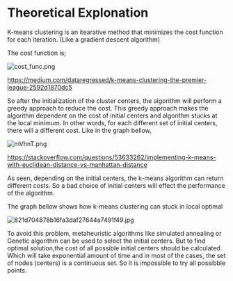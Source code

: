 
# Theoretical Explonation

K-means clustering is an itearative method that minimizes the cost function for each iteration. (Like a gradient descent algorithm)

The cost function is;

![cost_func.png](attachment:cost_func.png)

https://medium.com/dataregressed/k-means-clustering-the-premier-league-2592d1870dc5


So after the initialization of the cluster centers, the algorithm will perform a greedy approach to reduce the cost. This greedy approach makes the algorithm dependent on the cost of initial centers and algorithm stucks at the local minimum. In other words, for each different set of initial centers, there will a different cost. 
Like in the graph bellow,

![mVhnT.png](attachment:mVhnT.png)

https://stackoverflow.com/questions/53633262/implementing-k-means-with-euclidean-distance-vs-manhattan-distance

As seen, depending on the initial centers, the k-means algorithm can return different costs. So a bad choice of initial centers will effect the performance of the algorithm.

The graph bellow shows how k-means clustering can stuck in local optimal

![821d704878b16fa3daf27644a7491f49.jpg](attachment:821d704878b16fa3daf27644a7491f49.jpg)

To avoid this problem, metaheuristic algorithms like simulated annealing or Genetic algorithm can be used to select the initial centers. But to find optimal solution,the cost of all possible initial centers should be calculated. Which will take exponential amount of time and in most of the cases, the set of nodes (centers) is a continuous set. So it is impossible to try all possibble points.

